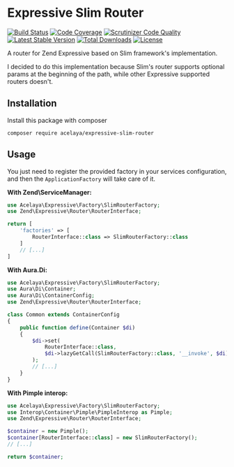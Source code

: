 # Expressive Slim Router

[![Build Status](https://travis-ci.org/acelaya/expressive-slim-router.svg?branch=master)](https://travis-ci.org/acelaya/expressive-slim-router)
[![Code Coverage](https://scrutinizer-ci.com/g/acelaya/expressive-slim-router/badges/coverage.png?b=master)](https://scrutinizer-ci.com/g/acelaya/expressive-slim-router/?branch=master)
[![Scrutinizer Code Quality](https://scrutinizer-ci.com/g/acelaya/expressive-slim-router/badges/quality-score.png?b=master)](https://scrutinizer-ci.com/g/acelaya/expressive-slim-router/?branch=master)
[![Latest Stable Version](https://poser.pugx.org/acelaya/expressive-slim-router/v/stable.png)](https://packagist.org/packages/acelaya/expressive-slim-router)
[![Total Downloads](https://poser.pugx.org/acelaya/expressive-slim-router/downloads.png)](https://packagist.org/packages/acelaya/expressive-slim-router)
[![License](https://poser.pugx.org/acelaya/expressive-slim-router/license.png)](https://packagist.org/packages/acelaya/expressive-slim-router)

A router for Zend Expressive based on Slim framework's implementation.

I decided to do this implementation because Slim's router supports optional params at the beginning of the path, while other Expressive supported routers doesn't.

## Installation

Install this package with composer

`composer require acelaya/expressive-slim-router`

## Usage

You just need to register the provided factory in your services configuration, and then the `ApplicationFactory` will take care of it.

**With Zend\ServiceManager:**

```php
use Acelaya\Expressive\Factory\SlimRouterFactory;
use Zend\Expressive\Router\RouterInterface;

return [
    'factories' => [
        RouterInterface::class => SlimRouterFactory::class
    ]
    // [...]
]
```

**With Aura.Di:**

```php
use Acelaya\Expressive\Factory\SlimRouterFactory;
use Aura\Di\Container;
use Aura\Di\ContainerConfig;
use Zend\Expressive\Router\RouterInterface;

class Common extends ContainerConfig
{
    public function define(Container $di)
    {
        $di->set(
            RouterInterface::class,
            $di->lazyGetCall(SlimRouterFactory::class, '__invoke', $di)
        );
        // [...]
    }
}
```

**With Pimple interop:**

```php
use Acelaya\Expressive\Factory\SlimRouterFactory;
use Interop\Container\Pimple\PimpleInterop as Pimple;
use Zend\Expressive\Router\RouterInterface;

$container = new Pimple();
$container[RouterInterface::class] = new SlimRouterFactory();
// [...]

return $container;
```
